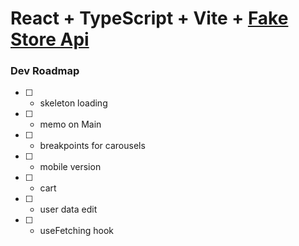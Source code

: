 # React + TypeScript + Vite + [Fake Store Api](https://fakestoreapi.com/)

### Dev Roadmap

- [ ] - skeleton loading

- [ ] - memo on Main

- [ ] - breakpoints for carousels

- [ ] - mobile version

- [ ] - cart

- [ ] - user data edit

- [ ] - useFetching hook
